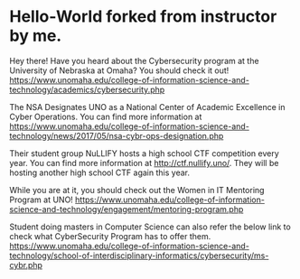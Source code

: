 # Hello-World forked from instructor by me. 

Hey there! Have you heard about the Cybersecurity program at the University of Nebraska at Omaha? You should check it out! https://www.unomaha.edu/college-of-information-science-and-technology/academics/cybersecurity.php

The NSA Designates UNO as a National Center of Academic Excellence in Cyber Operations. You can find more information at https://www.unomaha.edu/college-of-information-science-and-technology/news/2017/05/nsa-cybr-ops-designation.php

Their student group NuLLIFY hosts a high school CTF competition every year.
You can find more information at http://ctf.nullify.uno/. They will be hosting another high school CTF again this year.

While you are at it, you should check out the Women in IT Mentoring Program at UNO!
https://www.unomaha.edu/college-of-information-science-and-technology/engagement/mentoring-program.php

Student doing masters in Computer Science can also refer the below link to check what CyberSecurity Program has to offer them.
https://www.unomaha.edu/college-of-information-science-and-technology/school-of-interdisciplinary-informatics/cybersecurity/ms-cybr.php
